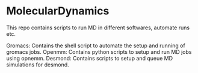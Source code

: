 # MolecularDynamics
This repo contains scripts to run MD in different softwares, automate runs etc.

Gromacs: Contains the shell script to automate the setup and running of gromacs jobs.
Openmm: Contains python scripts to setup and run MD jobs using opnemm.
Desmond: Contains scripts to setup and queue MD simulations for desmond. 
